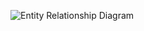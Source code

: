 ![Entity Relationship Diagram](https://user-images.githubusercontent.com/62399502/155003627-784a7191-c958-4f6d-8639-e398295750fd.png)
